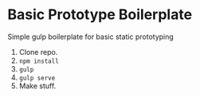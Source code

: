 # Basic Prototype Boilerplate
Simple gulp boilerplate for basic static prototyping

1. Clone repo.
2. `npm install`
3. `gulp`
4. `gulp serve`
5. Make stuff.
